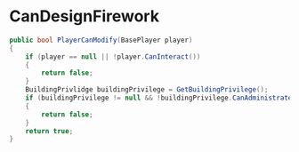 <Badge type="danger" text="Carbon Compatible"/><Badge type="warning" text="Oxide Compatible"/>
# CanDesignFirework
```csharp
public bool PlayerCanModify(BasePlayer player)
{
	if (player == null || !player.CanInteract())
	{
		return false;
	}
	BuildingPrivlidge buildingPrivilege = GetBuildingPrivilege();
	if (buildingPrivilege != null && !buildingPrivilege.CanAdministrate(player))
	{
		return false;
	}
	return true;
}

```
